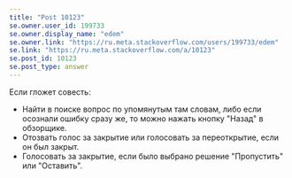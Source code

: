 ```yaml
---
title: "Post 10123"
se.owner.user_id: 199733
se.owner.display_name: "edem"
se.owner.link: "https://ru.meta.stackoverflow.com/users/199733/edem"
se.link: "https://ru.meta.stackoverflow.com/a/10123"
se.post_id: 10123
se.post_type: answer
---
```

<p>Если гложет совесть:</p>

<ul>
<li>Найти в поиске вопрос по упомянутым там словам, либо если осознали ошибку сразу же, то можно нажать кнопку "Назад" в обзорщике.</li>
<li>Отозвать голос за закрытие или голосовать за переоткрытие, если он был закрыт.</li>
<li>Голосовать за закрытие, если было выбрано решение "Пропустить" или "Оставить".</li>
</ul>
